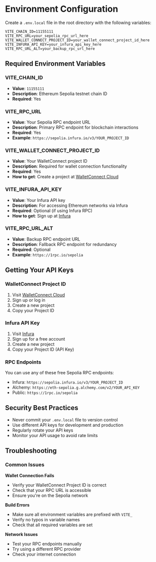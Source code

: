 # Environment Configuration

Create a `.env.local` file in the root directory with the following variables:

```env
VITE_CHAIN_ID=11155111
VITE_RPC_URL=your_sepolia_rpc_url_here
VITE_WALLET_CONNECT_PROJECT_ID=your_wallet_connect_project_id_here
VITE_INFURA_API_KEY=your_infura_api_key_here
VITE_RPC_URL_ALT=your_backup_rpc_url_here
```

## Required Environment Variables

### VITE_CHAIN_ID
- **Value**: `11155111`
- **Description**: Ethereum Sepolia testnet chain ID
- **Required**: Yes

### VITE_RPC_URL
- **Value**: Your Sepolia RPC endpoint URL
- **Description**: Primary RPC endpoint for blockchain interactions
- **Required**: Yes
- **Example**: `https://sepolia.infura.io/v3/YOUR_PROJECT_ID`

### VITE_WALLET_CONNECT_PROJECT_ID
- **Value**: Your WalletConnect project ID
- **Description**: Required for wallet connection functionality
- **Required**: Yes
- **How to get**: Create a project at [WalletConnect Cloud](https://cloud.walletconnect.com/)

### VITE_INFURA_API_KEY
- **Value**: Your Infura API key
- **Description**: For accessing Ethereum networks via Infura
- **Required**: Optional (if using Infura RPC)
- **How to get**: Sign up at [Infura](https://infura.io/)

### VITE_RPC_URL_ALT
- **Value**: Backup RPC endpoint URL
- **Description**: Fallback RPC endpoint for redundancy
- **Required**: Optional
- **Example**: `https://1rpc.io/sepolia`

## Getting Your API Keys

### WalletConnect Project ID
1. Visit [WalletConnect Cloud](https://cloud.walletconnect.com/)
2. Sign up or log in
3. Create a new project
4. Copy your Project ID

### Infura API Key
1. Visit [Infura](https://infura.io/)
2. Sign up for a free account
3. Create a new project
4. Copy your Project ID (API Key)

### RPC Endpoints
You can use any of these free Sepolia RPC endpoints:
- Infura: `https://sepolia.infura.io/v3/YOUR_PROJECT_ID`
- Alchemy: `https://eth-sepolia.g.alchemy.com/v2/YOUR_API_KEY`
- Public: `https://1rpc.io/sepolia`

## Security Best Practices

- Never commit your `.env.local` file to version control
- Use different API keys for development and production
- Regularly rotate your API keys
- Monitor your API usage to avoid rate limits

## Troubleshooting

### Common Issues

**Wallet Connection Fails**
- Verify your WalletConnect Project ID is correct
- Check that your RPC URL is accessible
- Ensure you're on the Sepolia network

**Build Errors**
- Make sure all environment variables are prefixed with `VITE_`
- Verify no typos in variable names
- Check that all required variables are set

**Network Issues**
- Test your RPC endpoints manually
- Try using a different RPC provider
- Check your internet connection